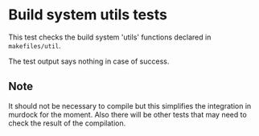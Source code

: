 Build system utils tests
========================

This test checks the build system 'utils' functions declared in
`makefiles/util`.

The test output says nothing in case of success.


Note
----

It should not be necessary to compile but this simplifies the integration in
murdock for the moment. Also there will be other tests that may need to check
the result of the compilation.
